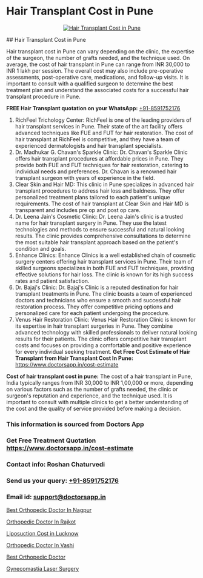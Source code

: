 # Hair Transplant Cost in Pune

<p align="center">
  <a href="https://doctorsapp.co.in/treatment/hair-transplant">
    <img src="https://doctorsapp.co.in/uploads/treatment_image/transplant.jpg" alt="Hair Transplant Cost in Pune">
  </a>
</p>
## Hair Transplant Cost in Pune

Hair transplant cost in Pune can vary depending on the clinic, the expertise of the surgeon, the number of grafts needed, and the technique used. On average, the cost of hair transplant in Pune can range from INR 30,000 to INR 1 lakh per session. The overall cost may also include pre-operative assessments, post-operative care, medications, and follow-up visits. It is important to consult with a qualified surgeon to determine the best treatment plan and understand the associated costs for a successful hair transplant procedure in Pune.

**FREE Hair Transplant quotation on your WhatsApp:**  [+91-8591752176](https://api.whatsapp.com/send?phone=8591752176)

1) RichFeel Trichology Center: RichFeel is one of the leading providers of hair transplant services in Pune. Their state of the art facility offers advanced techniques like FUE and FUT for hair restoration. The cost of hair transplant at RichFeel is competitive, and they have a team of experienced dermatologists and hair transplant specialists.
2) Dr. Madhukar G. Chavan's Sparkle Clinic: Dr. Chavan's Sparkle Clinic offers hair transplant procedures at affordable prices in Pune. They provide both FUE and FUT techniques for hair restoration, catering to individual needs and preferences. Dr. Chavan is a renowned hair transplant surgeon with years of experience in the field.
3) Clear Skin and Hair MD: This clinic in Pune specializes in advanced hair transplant procedures to address hair loss and baldness. They offer personalized treatment plans tailored to each patient's unique requirements. The cost of hair transplant at Clear Skin and Hair MD is transparent and includes pre op and post op care.
4) Dr. Leena Jain's Cosmetic Clinic: Dr. Leena Jain's clinic is a trusted name for hair transplant surgery in Pune. They use the latest technologies and methods to ensure successful and natural looking results. The clinic provides comprehensive consultations to determine the most suitable hair transplant approach based on the patient's condition and goals.
5) Enhance Clinics: Enhance Clinics is a well established chain of cosmetic surgery centers offering hair transplant services in Pune. Their team of skilled surgeons specializes in both FUE and FUT techniques, providing effective solutions for hair loss. The clinic is known for its high success rates and patient satisfaction.
6) Dr. Bajaj's Clinic: Dr. Bajaj's Clinic is a reputed destination for hair transplant treatments in Pune. The clinic boasts a team of experienced doctors and technicians who ensure a smooth and successful hair restoration process. They offer competitive pricing options and personalized care for each patient undergoing the procedure.
7) Venus Hair Restoration Clinic: Venus Hair Restoration Clinic is known for its expertise in hair transplant surgeries in Pune. They combine advanced technology with skilled professionals to deliver natural looking results for their patients. The clinic offers competitive hair transplant costs and focuses on providing a comfortable and positive experience for every individual seeking treatment.
**Get Free Cost Estimate of Hair Transplant from Hair Transplant Cost In Pune:** https://www.doctorsapp.in/cost-estimate

**Cost of hair transplant cost in pune:**
The cost of a hair transplant in Pune, India typically ranges from INR 30,000 to INR 1,00,000 or more, depending on various factors such as the number of grafts needed, the clinic or surgeon's reputation and experience, and the technique used. It is important to consult with multiple clinics to get a better understanding of the cost and the quality of service provided before making a decision.

### This information is sourced from Doctors App 
### Get Free Treatment Quotation https://www.doctorsapp.in/cost-estimate
### Contact info: Roshan Chaturvedi 
### Send us your query: [+91-8591752176](https://api.whatsapp.com/send?phone=8591752176) 
### Email id: support@doctorsapp.in

[Best Orthopedic Doctor In Nagpur](https://www.linkedin.com/pulse/best-orthopedic-doctor-nagpur-doctorsapp-united-arab-emirates-6dkee?trackingId=o5V5bIsNGGf2s239vFjocQ%3D%3D&lipi=urn%3Ali%3Apage%3Ad_flagship3_company_admin%3BSXrbBuk4SwWZ8nIcZ2zSvw%3D%3D)

[Orthopedic Doctor In Rajkot](https://www.linkedin.com/pulse/orthopedic-doctor-rajkot-knee-replacement-treatment-lesee?trackingId=eJOOiO8crcG8xnq%2BqgFZvA%3D%3D&lipi=urn%3Ali%3Apage%3Ad_flagship3_company_admin%3B%2FMzkEXxJRqGf2zEVBOlEsA%3D%3D)

[Liposuction Cost in Lucknow](https://medium.com/@akashbhatt14/liposuction-cost-in-lucknow-4973756b6cf2)

[Orthopedic Doctor In Vashi](https://medium.com/@anupkakkar5/orthopedic-doctor-in-vashi-266ccad22a2e)

[Best Orthopedic Doctor](https://doctors-apps.github.io/doctorsapp/best-orthopedic-doctor)

[Gynecomastia Laser Surgery](https://doctors-apps.github.io/doctorsapp/gynecomastia-laser-surgery)

